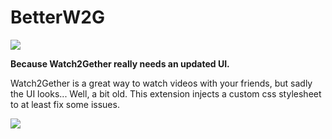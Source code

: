 # BetterW2G
[![](https://storage.googleapis.com/web-dev-uploads/image/WlD8wC6g8khYWPJUsQceQkhXSlv1/UV4C4ybeBTsZt43U4xis.png)](https://chrome.google.com/webstore/detail/chimute-betterw2g/elacjmifclijbpmchmigigacndppcgjf)

**Because Watch2Gether really needs an updated UI.**

Watch2Gether is a great way to watch videos with your friends, but sadly the UI looks... Well, a bit old. This extension injects a custom css stylesheet to at least fix some issues.

![](https://lh3.googleusercontent.com/SHF0swMilfsXpVqnsikavnne80A11IKe1uiOLby7vjW9sscoW8W36vPBtJSHgecite6x-UQloGmAtcv-xMmTJreEEQ=w640-h400-e365-rj-sc0x00ffffff)
